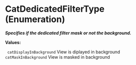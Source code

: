 # CatDedicatedFilterType (Enumeration)

**_Specifies if the dedicated filter mask or not the background._**

**Values:**

` catDisplayInBackground`      View is diplayed in background
` catMaskInBackground`      View is masked in background
